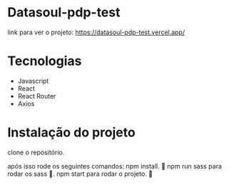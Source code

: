 # Datasoul-pdp-test
link para ver o projeto:
https://datasoul-pdp-test.vercel.app/


# Tecnologias
- Javascript
- React
- React Router
- Axios

# Instalação do projeto
clone o repositório.

após isso rode os seguintes comandos:
npm install. :wrench:
npm run sass para rodar os sass :art:.
npm start para rodar o projeto. :rocket:




